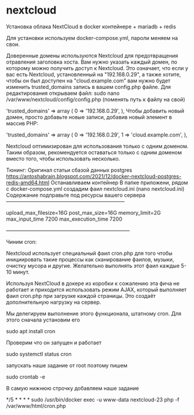 # nextcloud
Установка облака NextCloud в docker контейнере + mariadb + redis

Для установки используем docker-compose.yml, пароли меняем на свои.

Доверенные домены используются Nextcloud для предотвращения отравления заголовка хоста. Вам нужно указать каждый домен, по которому можно получить доступ к Nextcloud.
Это означает, что если у вас есть Nextcloud, установленный на "192.168.0.29", а также хотите, чтобы он был доступен на "cloud.example.com” вам нужно будет изменить trusted_domains запись в вашем config.php файле.
Для редактирования открываем файл: sudo nano /var/www/nextcloud/config/config.php (поменять путь к файлу на свой)

  'trusted_domains' =>
  array (
    0 => '192.168.0.29',
  ),
Чтобы добавить новый домен, просто добавьте новые записи, добавив новый элемент в массив PHP:

  'trusted_domains' =>
  array (
    0 => '192.168.0.29',
    1 => 'cloud.example.com',
  ),

Nextcloud оптимизирован для использования только с одним доменом. Таким образом, рекомендуется оставаться только с одним доменом вместо того, чтобы использовать несколько.

Тюнинг:
Оригинал статьи сбазой данных postgres https://antoshabrain.blogspot.com/2021/12/docker-nextcloud-postgres-redis-amd64.html
Останавливаем контейнер
В папке приложени, рядом с docker-compose.yml создадим фаил nextcloud.ini (nano nextcloud.ini)
Содержание подправьте под ресурсы вашего сервера
———————————————————————

upload_max_filesize=16G
post_max_size=16G
memory_limit=2G
max_input_time 7200
max_execution_time 7200

————————————————————————

Чиним cron:

Nextcloud использует специальный фаил cron.php для того чтобы инициировать такие процессы как сканирование фаилов, музыки, очистку мусора и другие. Желательно выполнять этот фаил каждые 5-10 минут.

Используя NextCloud в докере из коробки к сожалению эта фича не работает и приходится использовать режим AJAX, который выполняет фаил cron.php при загрузке каждой страницы. Это создаёт дополнительную нагрузку на сервер.

Мы делегируем выполнение этого функционала, штатному cron. Для этого сначала установим его

sudo apt install cron

Проверим что он запущен и работает

sudo systemctl status cron

запускать наше задание от root поэтому пишем

sudo crontab -e

В самую нижнюю строчку добавляем наше задание

*/5 * * * * sudo /usr/bin/docker exec -u www-data nextcloud-23 php -f /var/www/html/cron.php
